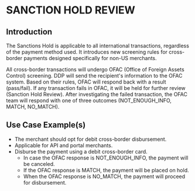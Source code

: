 #  SANCTION HOLD REVIEW

## Introduction
The Sanctions Hold is applicable to all international transactions, regardless of the payment method used. It introduces new screening rules for cross-border payments designed specifically for non-US merchants.

All cross-border transactions will undergo OFAC (Office of Foreign Assets Control) screening. DDP will send the recipient's information to the OFAC system. Based on their rules, OFAC will respond back with a result (pass/fail). If any transaction fails in OFAC, it will be held for further review (Sanction Hold Review). After investigating the failed transaction, the OFAC team will respond with one of three outcomes (NOT_ENOUGH_INFO, MATCH, NO_MATCH).

## Use Case Example(s)
- The merchant should opt for debit cross-border disbursement.
- Applicable for API and portal merchants.
- Disburse the payment using a debit cross-border card.
    - In case the OFAC response is NOT_ENOUGH_INFO, the payment will be canceled.
    - If the OFAC response is MATCH, the payment will be placed on hold.
    - When the OFAC response is NO_MATCH, the payment will proceed for disbursement.
